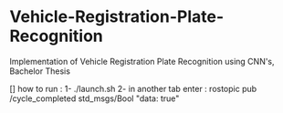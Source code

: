 # Vehicle-Registration-Plate-Recognition
Implementation of Vehicle Registration Plate Recognition using CNN's, Bachelor Thesis

[] how to run : 1- ./launch.sh  2- in another tab enter : rostopic pub /cycle_completed std_msgs/Bool "data: true"
